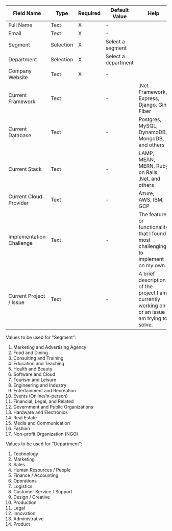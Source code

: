 | Field Name               | Type      | Required | Default Value       | Help                                                                                           |
| ------------------------ | --------- | -------- | ------------------- | ---------------------------------------------------------------------------------------------- |
| Full Name                | Text      | X        | -                   |                                                                                                |
| Email                    | Text      | X        | -                   |                                                                                                |
| Segment                  | Selection | X        | Select a segment    |                                                                                                |
| Department               | Selection | X        | Select a department |                                                                                                |
| Company Website          | Text      | X        | -                   |                                                                                                |
| Current Framework        | Text      |          | -                   | .Net Framework, Express, Django, Gin, Fiber                                                    |
| Current Database         | Text      |          | -                   | Postgres, MySQL, DynamoDB, MongoDB, and others                                                 |
| Current Stack            | Text      |          | -                   | LAMP, MEAN, MERN, Ruby on Rails, .Net, and others                                              |
| Current Cloud Provider   | Text      |          | -                   | Azure, AWS, IBM, GCP                                                                           |
| Implementation Challenge | Text      |          | -                   | The feature or functionality that I found most challenging to implement on my own.             |
| Current Project / Issue  | Text      |          | -                   | A brief description of the project I am currently working on or an issue I am trying to solve. |

Values to be used for "Segment":
1. Marketing and Advertising Agency
2. Food and Dining
3. Consulting and Training
4. Education and Teaching
5. Health and Beauty
6. Software and Cloud
7. Tourism and Leisure
8. Engineering and Industry
9. Entertainment and Recreation
10. Events (Online/In-person)
11. Financial, Legal, and Related
12. Government and Public Organizations
13. Hardware and Electronics
14. Real Estate
15. Media and Communication
16. Fashion
17. Non-profit Organization (NGO)

Values to be used for "Department":
1. Technology
2. Marketing
3. Sales
4. Human Resources / People
5. Finance / Accounting
6. Operations
7. Logistics
8. Customer Service / Support
9. Design / Creative
10. Production
11. Legal
12. Innovation
13. Administrative
14. Product